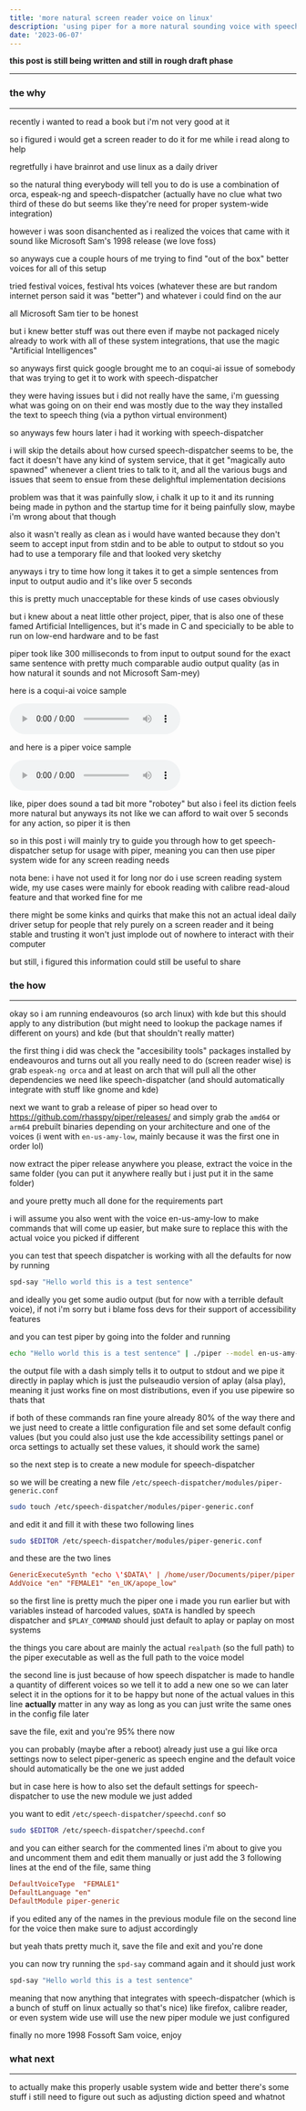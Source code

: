 ```yaml
---
title: 'more natural screen reader voice on linux'
description: 'using piper for a more natural sounding voice with speech-dispatcher'
date: '2023-06-07'
---
```


**this post is still being written and still in rough draft phase**
***

### the why
***

recently i wanted to read a book but i'm not very good at it

so i figured i would get a screen reader to do it for me while i read along to help

regretfully i have brainrot and use linux as a daily driver

so the natural thing everybody will tell you to do is use a combination of orca, espeak-ng and speech-dispatcher (actually have no clue what two third of these do but seems like they're need for proper system-wide integration)

however i was soon disanchented as i realized the voices that came with it sound like Microsoft Sam's 1998 release (we love foss)

so anyways cue a couple hours of me trying to find "out of the box" better voices for all of this setup

tried festival voices, festival hts voices (whatever these are but random internet person said it was "better") and whatever i could find on the aur

all Microsoft Sam tier to be honest

but i knew better stuff was out there even if maybe not packaged nicely already to work with all of these system integrations, that use the magic "Artificial Intelligences"

so anyways first quick google brought me to an coqui-ai issue of somebody that was trying to get it to work with speech-dispatcher

they were having issues but i did not really have the same, i'm guessing what was going on on their end was mostly due to the way they installed the text to speech thing (via a python virtual environment)

so anyways few hours later i had it working with speech-dispatcher

i will skip the details about how cursed speech-dispatcher seems to be, the fact it doesn't have any kind of system service, that it get "magically auto spawned" whenever a client tries to talk to it, and all the various bugs and issues that seem to ensue from these delighftul implementation decisions

problem was that it was painfully slow, i chalk it up to it and its running being made in python and the startup time for it being painfully slow, maybe i'm wrong about that though

also it wasn't really as clean as i would have wanted because they don't seem to accept input from stdin and to be able to output to stdout so you had to use a temporary file and that looked very sketchy

anyways i try to time how long it takes it to get a simple sentences from input to output audio and it's like over 5 seconds

this is pretty much unacceptable for these kinds of use cases obviously

but i knew about a neat little other project, piper, that is also one of these famed Artificial Intelligences, but it's made in C and specicially to be able to run on low-end hardware and to be fast

piper took like 300 milliseconds to from input to output sound for the exact same sentence with pretty much comparable audio output quality (as in how natural it sounds and not Microsoft Sam-mey)

here is a coqui-ai voice sample

<audio src="/welcome_coqui.mp3" controls></audio>

and here is a piper voice sample

<audio src="/welcome_piper.mp3" controls></audio>

like, piper does sound a tad bit more "robotey" but also i feel its diction feels more natural but anyways its not like we can afford to wait over 5 seconds for any action, so piper it is then

so in this post i will mainly try to guide you through how to get speech-dispatcher setup for usage with piper, meaning you can then use piper system wide for any screen reading needs

nota bene: i have not used it for long nor do i use screen reading system wide, my use cases were mainly for ebook reading with calibre read-aloud feature and that worked fine for me

there might be some kinks and quirks that make this not an actual ideal daily driver setup for people that rely purely on a screen reader and it being stable and trusting it won't just implode out of nowhere to interact with their computer

but still, i figured this information could still be useful to share

### the how
***

okay so i am running endeavouros (so arch linux) with kde but this should apply to any distribution (but might need to lookup the package names if different on yours) and kde (but that shouldn't really matter)

the first thing i did was check the "accesibility tools" packages installed by endeavouros and turns out all you really need to do (screen reader wise) is grab `espeak-ng orca` and at least on arch that will pull all the other dependencies we need like speech-dispatcher (and should automatically integrate with stuff like gnome and kde)

next we want to grab a release of piper so head over to https://github.com/rhasspy/piper/releases/ and simply grab the `amd64` or `arm64` prebuilt binaries depending on your architecture and one of the voices (i went with `en-us-amy-low`, mainly because it was the first one in order lol)

now extract the piper release anywhere you please, extract the voice in the same folder (you can put it anywhere really but i just put it in the same folder)

and youre pretty much all done for the requirements part

i will assume you also went with the voice en-us-amy-low to make commands that will come up easier, but make sure to replace this with the actual voice you picked if different

you can test that speech dispatcher is working with all the defaults for now by running

```bash
spd-say "Hello world this is a test sentence"
```

and ideally you get some audio output (but for now with a terrible default voice), if not i'm sorry but i blame foss devs for their support of accessibility features

and you can test piper by going into the folder and running

```bash
echo "Hello world this is a test sentence" | ./piper --model en-us-amy-low.onnx --output_file - | paplay 
```

the output file with a dash simply tells it to output to stdout and we pipe it directly in paplay which is just the pulseaudio version of aplay (alsa play), meaning it just works fine on most distributions, even if you use pipewire so thats that

if both of these commands ran fine youre already 80% of the way there and we just need to create a little configuration file and set some default config values (but you could also just use the kde accessibility settings panel or orca settings to actually set these values, it should work the same)

so the next step is to create a new module for speech-dispatcher

so we will be creating a new file `/etc/speech-dispatcher/modules/piper-generic.conf`

```bash
sudo touch /etc/speech-dispatcher/modules/piper-generic.conf
```

and edit it and fill it with these two following lines

```bash
sudo $EDITOR /etc/speech-dispatcher/modules/piper-generic.conf
```

and these are the two lines


```conf
GenericExecuteSynth "echo \'$DATA\' | /home/user/Documents/piper/piper --model /home/user/Documents/piper/en-us-amy-low.onnx --output_raw | $PLAY_COMMAND"
AddVoice "en" "FEMALE1" "en_UK/apope_low"
```

so the first line is pretty much the piper one i made you run earlier but with variables instead of harcoded values, `$DATA` is handled by speech dispatcher and `$PLAY_COMMAND` should just default to aplay or paplay on most systems

the things you care about are mainly the actual `realpath` (so the full path) to the piper executable as well as the full path to the voice model

the second line is just because of how speech dispatcher is made to handle a quantity of different voices so we tell it to add a new one so we can later select it in the options for it to be happy but none of the actual values in this line **actually** matter in any way as long as you can just write the same ones in the config file later

save the file, exit and you're 95% there now

you can probably (maybe after a reboot) already just use a gui like orca settings now to select piper-generic as speech engine and the default voice should automatically be the one we just added

but in case here is how to also set the default settings for speech-dispatcher to use the new module we just added

you want to edit `/etc/speech-dispatcher/speechd.conf` so

```bash
sudo $EDITOR /etc/speech-dispatcher/speechd.conf
```

and you can either search for the commented lines i'm about to give you and uncomment them and edit them manually or just add the 3 following lines at the end of the file, same thing

```conf
DefaultVoiceType  "FEMALE1"
DefaultLanguage "en"
DefaultModule piper-generic
```

if you edited any of the names in the previous module file on the second line for the voice then make sure to adjust accordingly

but yeah thats pretty much it, save the file and exit and you're done

you can now try running the `spd-say` command again and it should just work

```bash
spd-say "Hello world this is a test sentence"
```

meaning that now anything that integrates with speech-dispatcher (which is a bunch of stuff on linux actually so that's nice) like firefox, calibre reader, or even system wide use will use the new piper module we just configured

finally no more 1998 Fossoft Sam voice, enjoy


### what next
***

to actually make this properly usable system wide and better there's some stuff i still need to figure out such as adjusting diction speed and whatnot
